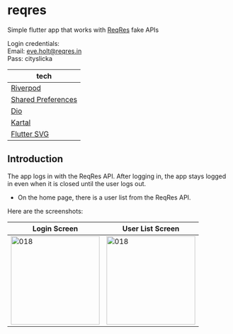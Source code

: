 # reqres

Simple flutter app that works with [ReqRes](https://reqres.in) fake APIs  

Login credentials:  
Email: eve.holt@reqres.in  
Pass: cityslicka

tech |
---|
[Riverpod](https://pub.dev/packages/flutter_riverpod) |
[Shared Preferences](https://pub.dev/packages/shared_preferences) |
[Dio](https://pub.dev/packages/dio) |
[Kartal](https://pub.dev/packages/kartal) |
[Flutter SVG](https://pub.dev/packages/flutter_svg) |

## Introduction
The app logs in with the ReqRes API. After logging in, the app stays logged in even when it is closed until the user logs out.

- On the home page, there is a user list from the ReqRes API.  

Here are the screenshots:

Login Screen | User List Screen
---|----|
<img width="200" alt="018" src="https://github.com/topcubaba/reqres/assets/50087007/970ade33-480b-4f2d-8d81-e552ec9614a9"> | <img width="200" alt="018" src="https://github.com/topcubaba/reqres/assets/50087007/c56720ce-dce5-43ec-baae-e369b5ca1112"> |
